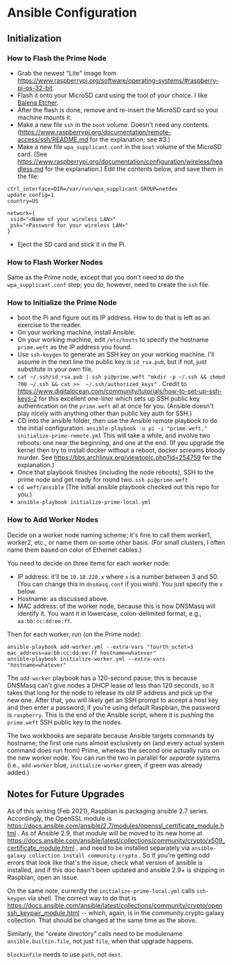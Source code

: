 # Ansible Configuration

## Initialization

### How to Flash the Prime Node

* Grab the newest "Lite" image from <https://www.raspberrypi.org/software/operating-systems/#raspberry-pi-os-32-bit>.
* Flash it onto your MicroSD card using the tool of your choice. I like [Balena Etcher](https://www.balena.io/etcher/).
* After the flash is done, remove and re-insert the MicroSD card so your machine mounts it.
* Make a new file `ssh` in the `boot` volume. Doesn't need any contents. (<https://www.raspberrypi.org/documentation/remote-access/ssh/README.md> for the explanation; see #3.)
* Make a new file `wpa_supplicant.conf` in the `boot` volume of the MicroSD card. (See <https://www.raspberrypi.org/documentation/configuration/wireless/headless.md> for the explanation.) Edit the contents below, and save them in the file:

```
ctrl_interface=DIR=/var/run/wpa_supplicant GROUP=netdev
update_config=1
country=US

network={
 ssid="<Name of your wireless LAN>"
 psk="<Password for your wireless LAN>"
}

```

* Eject the SD card and stick it in the Pi.

### How to Flash Worker Nodes

Same as the Prime node, except that you don't need to do the `wpa_supplicant.conf` step; you do, however, need to create the `ssh` file.


### How to Initialize the Prime Node

* boot the Pi and figure out its IP address. How to do that is left as an exercise to the reader.
* On your working machine, install Ansible.
* On your working machine, edit `/etc/hosts` to specify the hostname `prime.weft` as the IP address you found.
* Use `ssh-keygen` to generate an SSH key on your working machine. I'll assume in the next line the public key is `id_rsa.pub`, but if not, just substitute in your own file.
* `cat ~/.ssh/id_rsa.pub | ssh pi@prime.weft "mkdir -p ~/.ssh && chmod 700 ~/.ssh && cat >>  ~/.ssh/authorized_keys"` . Credit to <https://www.digitalocean.com/community/tutorials/how-to-set-up-ssh-keys-2> for this excellent one-liner which sets up SSH public key authentication on the `prime.weft` all at once for you. (Ansible doesn't play nicely with anything other than public key auth for SSH.)
* CD into the ansible folder, then use the Ansible remote playbook to do the initial configuration. `ansible-playbook -u pi -i "prime.weft," initialize-prime-remote.yml` This will take a while, and involve two reboots: one near the beginning, and one at the end. (If you upgrade the kernel then try to install docker without a reboot, docker screams bloody murder. See <https://bbs.archlinux.org/viewtopic.php?id=254759> for the explanation.)
* Once that playbook finishes (including the node reboots), SSH to the prime node and get ready for round two. `ssh pi@prime.weft`
* `cd weft/ansible` (The initial ansible playbook checked out this repo for you.)
* `ansible-playbook initialize-prime-local.yml`

### How to Add Worker Nodes

Decide on a worker node naming scheme; it's fine to call them worker1, worker2, etc., or name them on some other basis. (For small clusters, I often name them based on color of Ethernet cables.)

You need to decide on three items for each worker node:

* IP address: it'll be `10.10.220.x` where `x` is a number between 3 and 50. (You can change this in `dnsmasq.conf` if you wish). You just specify the `x` below.
* Hostname: as discussed above.
* MAC address: of the worker node, because this is how DNSMasq will identify it. You want it in lowercase, colon-delimited format, e.g., `aa:bb:cc:dd:ee:ff`.

Then for each worker, run (on the Prime node):

```
ansible-playbook add-worker.yml --extra-vars "fourth_octet=3 mac_address=aa:bb:cc:dd:ee:ff hostname=whatever"
ansible-playbook initialize-worker.yml --extra-vars "hostname=whatever"
```

The `add-worker` playbook has a 120-second pause; this is because DNSMasq can't give nodes a DHCP lease of less than 120 seconds, so it takes that long for the node to release its old IP address and pick up the new one. After that, you will likely get an SSH prompt to accept a host key and then enter a password; if you're using default Raspbian, the password is `raspberry`. This is the end of the Ansible script, where it is pushing the `prime.weft` SSH public key to the nodes.

The two workbooks are separate because Ansible targets commands by hostname; the first one runs almost exclusively on (and every actual system command does run from) Prime, whereas the second one actually runs on the new worker node. You can run the two in parallel for *separate* systems (i.e., `add-worker` blue, `initialize-worker` green, if green was already added.)


## Notes for Future Upgrades

As of this writing (Feb 2021), Raspbian is packaging ansible 2.7 series. Accordingly, the OpenSSL module is https://docs.ansible.com/ansible/2.7/modules/openssl_certificate_module.html . As of Ansible 2.9, that module will be moved to its new home at https://docs.ansible.com/ansible/latest/collections/community/crypto/x509_certificate_module.html , and need to be installed separately via `ansible-galaxy collection install community.crypto` . So if you're getting odd errors that look like that's the issue, check what version of ansible is installed, and if this doc hasn't been updated and ansible 2.9+ is shipping in Raspbian, open an issue.

On the same note, currently the `initialize-prime-local.yml` calls `ssh-keygen` via shell. The correct way to do that is https://docs.ansible.com/ansible/latest/collections/community/crypto/openssh_keypair_module.html -- which, again, is in the community.crypto galaxy collection. That should be changed at the same time as the above.

Similarly, the "create directory" calls need to be modulename `ansible.builtin.file`, not just `file`, when that upgrade happens.

`blockinfile` needs to use `path`, not `dest`.
